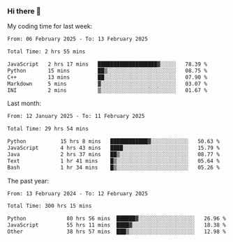 ### Hi there 👋

My coding time for last week:

<!--START_SECTION:week-->

```txt
From: 06 February 2025 - To: 13 February 2025

Total Time: 2 hrs 55 mins

JavaScript   2 hrs 17 mins   ███████████████████▓░░░░░   78.39 %
Python       15 mins         ██▒░░░░░░░░░░░░░░░░░░░░░░   08.75 %
C++          13 mins         ██░░░░░░░░░░░░░░░░░░░░░░░   07.90 %
Markdown     5 mins          ▓░░░░░░░░░░░░░░░░░░░░░░░░   03.07 %
INI          2 mins          ▒░░░░░░░░░░░░░░░░░░░░░░░░   01.67 %
```

<!--END_SECTION:week-->

Last month:

<!--START_SECTION:month-->

```txt
From: 12 January 2025 - To: 11 February 2025

Total Time: 29 hrs 54 mins

Python           15 hrs 8 mins   ████████████▓░░░░░░░░░░░░   50.63 %
JavaScript       4 hrs 43 mins   ████░░░░░░░░░░░░░░░░░░░░░   15.79 %
Java             2 hrs 37 mins   ██▒░░░░░░░░░░░░░░░░░░░░░░   08.77 %
Text             1 hr 41 mins    █▒░░░░░░░░░░░░░░░░░░░░░░░   05.64 %
Bash             1 hr 34 mins    █▒░░░░░░░░░░░░░░░░░░░░░░░   05.26 %
```

<!--END_SECTION:month-->

The past year:

<!--START_SECTION:year-->

```txt
From: 13 February 2024 - To: 12 February 2025

Total Time: 300 hrs 15 mins

Python             80 hrs 56 mins  ██████▓░░░░░░░░░░░░░░░░░░   26.96 %
JavaScript         55 hrs 11 mins  ████▓░░░░░░░░░░░░░░░░░░░░   18.38 %
Other              38 hrs 57 mins  ███▒░░░░░░░░░░░░░░░░░░░░░   12.98 %
```

<!--END_SECTION:year-->
